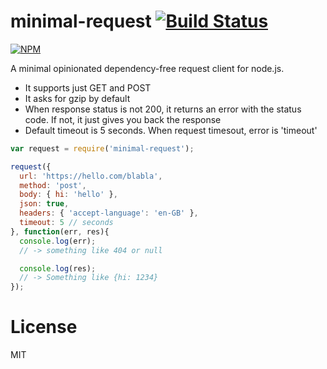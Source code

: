 minimal-request [![Build Status](https://secure.travis-ci.org/matteofigus/minimal-request.png?branch=master)](http://travis-ci.org/matteofigus/minimal-request)
===============

[![NPM](https://nodei.co/npm/minimal-request.png?downloads=true)](https://npmjs.org/package/minimal-request)

A minimal opinionated dependency-free request client for node.js. 

* It supports just GET and POST
* It asks for gzip by default
* When response status is not 200, it returns an error with the status code. If not, it just gives you back the response
* Default timeout is 5 seconds. When request timesout, error is 'timeout'

```js
var request = require('minimal-request');

request({
  url: 'https://hello.com/blabla',
  method: 'post',
  body: { hi: 'hello' },
  json: true,
  headers: { 'accept-language': 'en-GB' },
  timeout: 5 // seconds
}, function(err, res){
  console.log(err);
  // -> something like 404 or null

  console.log(res);
  // -> Something like {hi: 1234}
});
```

# License
MIT